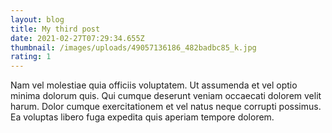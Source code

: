 ```yaml
---
layout: blog
title: My third post
date: 2021-02-27T07:29:34.655Z
thumbnail: /images/uploads/49057136186_482badbc85_k.jpg
rating: 1
---
```

Nam vel molestiae quia officiis voluptatem. Ut assumenda et vel optio minima dolorum quis. Qui cumque deserunt veniam occaecati dolorem velit harum. Dolor cumque exercitationem et vel natus neque corrupti possimus. Ea voluptas libero fuga expedita quis aperiam tempore dolorem.